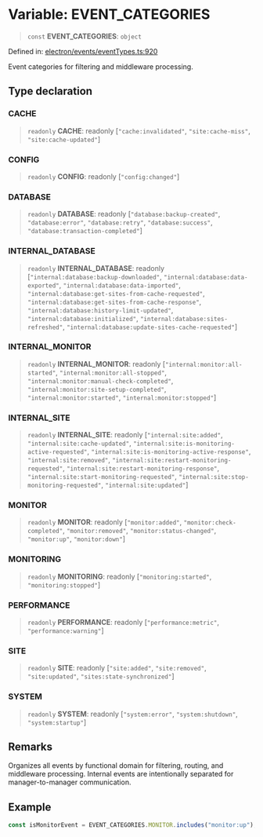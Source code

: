 # Variable: EVENT\_CATEGORIES

> `const` **EVENT\_CATEGORIES**: `object`

Defined in: [electron/events/eventTypes.ts:920](https://github.com/Nick2bad4u/Uptime-Watcher/blob/8a1973382d5fe14c52996ecda381894eb7ecd4a6/electron/events/eventTypes.ts#L920)

Event categories for filtering and middleware processing.

## Type declaration

### CACHE

> `readonly` **CACHE**: readonly \[`"cache:invalidated"`, `"site:cache-miss"`, `"site:cache-updated"`\]

### CONFIG

> `readonly` **CONFIG**: readonly \[`"config:changed"`\]

### DATABASE

> `readonly` **DATABASE**: readonly \[`"database:backup-created"`, `"database:error"`, `"database:retry"`, `"database:success"`, `"database:transaction-completed"`\]

### INTERNAL\_DATABASE

> `readonly` **INTERNAL\_DATABASE**: readonly \[`"internal:database:backup-downloaded"`, `"internal:database:data-exported"`, `"internal:database:data-imported"`, `"internal:database:get-sites-from-cache-requested"`, `"internal:database:get-sites-from-cache-response"`, `"internal:database:history-limit-updated"`, `"internal:database:initialized"`, `"internal:database:sites-refreshed"`, `"internal:database:update-sites-cache-requested"`\]

### INTERNAL\_MONITOR

> `readonly` **INTERNAL\_MONITOR**: readonly \[`"internal:monitor:all-started"`, `"internal:monitor:all-stopped"`, `"internal:monitor:manual-check-completed"`, `"internal:monitor:site-setup-completed"`, `"internal:monitor:started"`, `"internal:monitor:stopped"`\]

### INTERNAL\_SITE

> `readonly` **INTERNAL\_SITE**: readonly \[`"internal:site:added"`, `"internal:site:cache-updated"`, `"internal:site:is-monitoring-active-requested"`, `"internal:site:is-monitoring-active-response"`, `"internal:site:removed"`, `"internal:site:restart-monitoring-requested"`, `"internal:site:restart-monitoring-response"`, `"internal:site:start-monitoring-requested"`, `"internal:site:stop-monitoring-requested"`, `"internal:site:updated"`\]

### MONITOR

> `readonly` **MONITOR**: readonly \[`"monitor:added"`, `"monitor:check-completed"`, `"monitor:removed"`, `"monitor:status-changed"`, `"monitor:up"`, `"monitor:down"`\]

### MONITORING

> `readonly` **MONITORING**: readonly \[`"monitoring:started"`, `"monitoring:stopped"`\]

### PERFORMANCE

> `readonly` **PERFORMANCE**: readonly \[`"performance:metric"`, `"performance:warning"`\]

### SITE

> `readonly` **SITE**: readonly \[`"site:added"`, `"site:removed"`, `"site:updated"`, `"sites:state-synchronized"`\]

### SYSTEM

> `readonly` **SYSTEM**: readonly \[`"system:error"`, `"system:shutdown"`, `"system:startup"`\]

## Remarks

Organizes all events by functional domain for filtering, routing, and middleware processing.
Internal events are intentionally separated for manager-to-manager communication.

## Example

```typescript
const isMonitorEvent = EVENT_CATEGORIES.MONITOR.includes("monitor:up");
```
